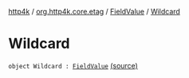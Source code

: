 [http4k](../../index.md) / [org.http4k.core.etag](../index.md) / [FieldValue](index.md) / [Wildcard](./-wildcard.md)

# Wildcard

`object Wildcard : `[`FieldValue`](index.md) [(source)](https://github.com/http4k/http4k/blob/master/http4k-core/src/main/kotlin/org/http4k/core/etag/ETagValidationRequestParser.kt#L15)
